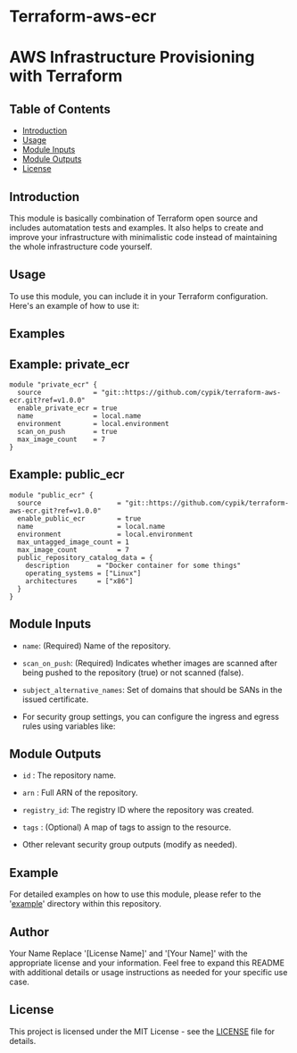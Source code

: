 # Terraform-aws-ecr

# AWS Infrastructure Provisioning with Terraform

## Table of Contents
- [Introduction](#introduction)
- [Usage](#usage)
- [Module Inputs](#module-inputs)
- [Module Outputs](#module-outputs)
- [License](#license)

## Introduction
This module is basically combination of Terraform open source and includes automatation tests and examples. It also helps to create and improve your infrastructure with minimalistic code instead of maintaining the whole infrastructure code yourself.

## Usage
To use this module, you can include it in your Terraform configuration. Here's an example of how to use it:

## Examples

## Example: private_ecr

```hcl
module "private_ecr" {
  source             = "git::https://github.com/cypik/terraform-aws-ecr.git?ref=v1.0.0"
  enable_private_ecr = true
  name               = local.name
  environment        = local.environment
  scan_on_push       = true
  max_image_count    = 7
}
```

## Example: public_ecr
```hcl
module "public_ecr" {
  source                   = "git::https://github.com/cypik/terraform-aws-ecr.git?ref=v1.0.0"
  enable_public_ecr        = true
  name                     = local.name
  environment              = local.environment
  max_untagged_image_count = 1
  max_image_count          = 7
  public_repository_catalog_data = {
    description       = "Docker container for some things"
    operating_systems = ["Linux"]
    architectures     = ["x86"]
  }
}
```

## Module Inputs
- `name`:  (Required) Name of the repository.
- `scan_on_push`: (Required) Indicates whether images are scanned after being pushed to the repository (true) or not scanned (false).
- `subject_alternative_names`: Set of domains that should be SANs in the issued certificate.

- For security group settings, you can configure the ingress and egress rules using variables like:

## Module Outputs
- `id` : The repository name.
- `arn` : Full ARN of the repository.
- `registry_id`: The registry ID where the repository was created.
- `tags` : (Optional) A map of tags to assign to the resource.

- Other relevant security group outputs (modify as needed).

## Example
For detailed examples on how to use this module, please refer to the '[example](https://github.com/cypik/terraform-aws-ecr/blob/master/example)' directory within this repository.

## Author
Your Name Replace '[License Name]' and '[Your Name]' with the appropriate license and your information. Feel free to expand this README with additional details or usage instructions as needed for your specific use case.

## License
This project is licensed under the MIT License - see the [LICENSE](https://github.com/cypik/terraform-aws-ecr/blob/master/LICENSE) file for details.
